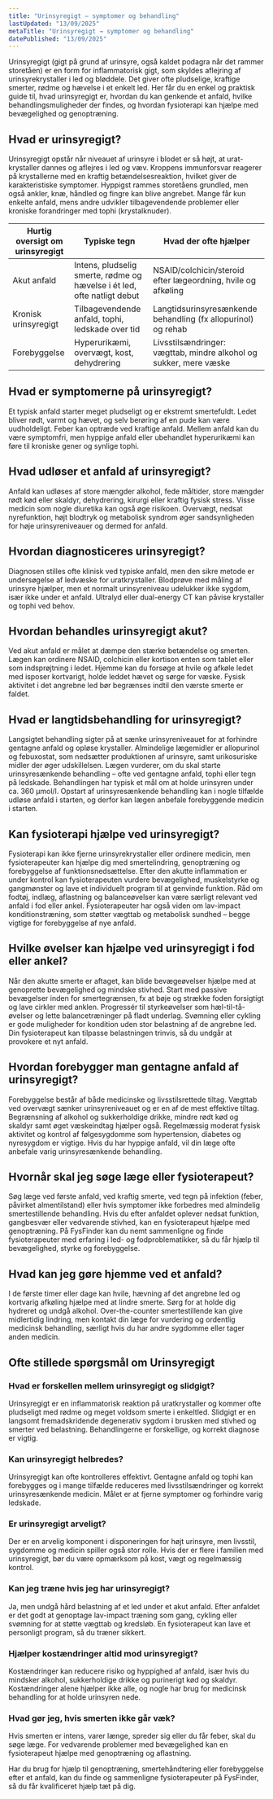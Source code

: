 ```yaml
---
title: "Urinsyregigt – symptomer og behandling"
lastUpdated: "13/09/2025"
metaTitle: "Urinsyregigt → symptomer og behandling"
datePublished: "13/09/2025"
---
```


Urinsyregigt (gigt på grund af urinsyre, også kaldet podagra når det rammer storetåen) er en form for inflammatorisk gigt, som skyldes aflejring af urinsyrekrystaller i led og bløddele. Det giver ofte pludselige, kraftige smerter, rødme og hævelse i et enkelt led. Her får du en enkel og praktisk guide til, hvad urinsyregigt er, hvordan du kan genkende et anfald, hvilke behandlingsmuligheder der findes, og hvordan fysioterapi kan hjælpe med bevægelighed og genoptræning.

## Hvad er urinsyregigt?

Urinsyregigt opstår når niveauet af urinsyre i blodet er så højt, at urat-krystaller dannes og aflejres i led og væv. Kroppens immunforsvar reagerer på krystallerne med en kraftig betændelsesreaktion, hvilket giver de karakteristiske symptomer. Hyppigst rammes storetåens grundled, men også ankler, knæ, håndled og fingre kan blive angrebet. Mange får kun enkelte anfald, mens andre udvikler tilbagevendende problemer eller kroniske forandringer med tophi (krystalknuder).

| Hurtig oversigt om urinsyregigt | Typiske tegn | Hvad der ofte hjælper |
|---|---|---|
| Akut anfald | Intens, pludselig smerte, rødme og hævelse i ét led, ofte natligt debut | NSAID/colchicin/steroid efter lægeordning, hvile og afkøling |
| Kronisk urinsyregigt | Tilbagevendende anfald, tophi, ledskade over tid | Langtidsurinsyresænkende behandling (fx allopurinol) og rehab |
| Forebyggelse | Hyperurikæmi, overvægt, kost, dehydrering | Livsstilsændringer: vægttab, mindre alkohol og sukker, mere væske |

## Hvad er symptomerne på urinsyregigt?

Et typisk anfald starter meget pludseligt og er ekstremt smertefuldt. Ledet bliver rødt, varmt og hævet, og selv berøring af en pude kan være uudholdeligt. Feber kan optræde ved kraftige anfald. Mellem anfald kan du være symptomfri, men hyppige anfald eller ubehandlet hyperurikæmi kan føre til kroniske gener og synlige tophi.

## Hvad udløser et anfald af urinsyregigt?

Anfald kan udløses af store mængder alkohol, fede måltider, store mængder rødt kød eller skaldyr, dehydrering, kirurgi eller kraftig fysisk stress. Visse medicin som nogle diuretika kan også øge risikoen. Overvægt, nedsat nyrefunktion, højt blodtryk og metabolisk syndrom øger sandsynligheden for høje urinsyreniveauer og dermed for anfald.

## Hvordan diagnosticeres urinsyregigt?

Diagnosen stilles ofte klinisk ved typiske anfald, men den sikre metode er undersøgelse af ledvæske for uratkrystaller. Blodprøve med måling af urinsyre hjælper, men et normalt urinsyreniveau udelukker ikke sygdom, især ikke under et anfald. Ultralyd eller dual-energy CT kan påvise krystaller og tophi ved behov.

## Hvordan behandles urinsyregigt akut?

Ved akut anfald er målet at dæmpe den stærke betændelse og smerten. Lægen kan ordinere NSAID, colchicin eller kortison enten som tablet eller som indsprøjtning i ledet. Hjemme kan du forsøge at hvile og afkøle ledet med isposer kortvarigt, holde leddet hævet og sørge for væske. Fysisk aktivitet i det angrebne led bør begrænses indtil den værste smerte er faldet.

## Hvad er langtidsbehandling for urinsyregigt?

Langsigtet behandling sigter på at sænke urinsyreniveauet for at forhindre gentagne anfald og opløse krystaller. Almindelige lægemidler er allopurinol og febuxostat, som nedsætter produktionen af urinsyre, samt urikosuriske midler der øger udskillelsen. Lægen vurderer, om du skal starte urinsyresænkende behandling – ofte ved gentagne anfald, tophi eller tegn på ledskade. Behandlingen har typisk et mål om at holde urinsyren under ca. 360 µmol/l. Opstart af urinsyresænkende behandling kan i nogle tilfælde udløse anfald i starten, og derfor kan lægen anbefale forebyggende medicin i starten.

## Kan fysioterapi hjælpe ved urinsyregigt?

Fysioterapi kan ikke fjerne urinsyrekrystaller eller ordinere medicin, men fysioterapeuter kan hjælpe dig med smertelindring, genoptræning og forebyggelse af funktionsnedsættelse. Efter den akutte inflammation er under kontrol kan fysioterapeuten vurdere bevægelighed, muskelstyrke og gangmønster og lave et individuelt program til at genvinde funktion. Råd om fodtøj, indlæg, aflastning og balanceøvelser kan være særligt relevant ved anfald i fod eller ankel. Fysioterapeuter har også viden om lav-impact konditionstræning, som støtter vægttab og metabolisk sundhed – begge vigtige for forebyggelse af nye anfald.

## Hvilke øvelser kan hjælpe ved urinsyregigt i fod eller ankel?

Når den akutte smerte er aftaget, kan blide bevægeøvelser hjælpe med at genoprette bevægelighed og mindske stivhed. Start med passive bevægelser inden for smertegrænsen, fx at bøje og strække foden forsigtigt og lave cirkler med anklen. Progressér til styrkeøvelser som hæl-til-tå-øvelser og lette balancetræninger på fladt underlag. Svømning eller cykling er gode muligheder for kondition uden stor belastning af de angrebne led. Din fysioterapeut kan tilpasse belastningen trinvis, så du undgår at provokere et nyt anfald.

## Hvordan forebygger man gentagne anfald af urinsyregigt?

Forebyggelse består af både medicinske og livsstilsrettede tiltag. Vægttab ved overvægt sænker urinsyreniveauet og er en af de mest effektive tiltag. Begrænsning af alkohol og sukkerholdige drikke, mindre rødt kød og skaldyr samt øget væskeindtag hjælper også. Regelmæssig moderat fysisk aktivitet og kontrol af følgesygdomme som hypertension, diabetes og nyresygdom er vigtige. Hvis du har hyppige anfald, vil din læge ofte anbefale varig urinsyresænkende behandling.

## Hvornår skal jeg søge læge eller fysioterapeut?

Søg læge ved første anfald, ved kraftig smerte, ved tegn på infektion (feber, påvirket almentilstand) eller hvis symptomer ikke forbedres med almindelig smertestillende behandling. Hvis du efter anfaldet oplever nedsat funktion, gangbesvær eller vedvarende stivhed, kan en fysioterapeut hjælpe med genoptræning. På FysFinder kan du nemt sammenligne og finde fysioterapeuter med erfaring i led- og fodproblematikker, så du får hjælp til bevægelighed, styrke og forebyggelse.

## Hvad kan jeg gøre hjemme ved et anfald?

I de første timer eller dage kan hvile, hævning af det angrebne led og kortvarig afkøling hjælpe med at lindre smerte. Sørg for at holde dig hydreret og undgå alkohol. Over-the-counter smertestillende kan give midlertidig lindring, men kontakt din læge for vurdering og ordentlig medicinsk behandling, særligt hvis du har andre sygdomme eller tager anden medicin.

## Ofte stillede spørgsmål om Urinsyregigt

### Hvad er forskellen mellem urinsyregigt og slidgigt?
Urinsyregigt er en inflammatorisk reaktion på uratkrystaller og kommer ofte pludseligt med rødme og meget voldsom smerte i enkeltled. Slidgigt er en langsomt fremadskridende degenerativ sygdom i brusken med stivhed og smerter ved belastning. Behandlingerne er forskellige, og korrekt diagnose er vigtig.

### Kan urinsyregigt helbredes?
Urinsyregigt kan ofte kontrolleres effektivt. Gentagne anfald og tophi kan forebygges og i mange tilfælde reduceres med livsstilsændringer og korrekt urinsyresænkende medicin. Målet er at fjerne symptomer og forhindre varig ledskade.

### Er urinsyregigt arveligt?
Der er en arvelig komponent i disponeringen for højt urinsyre, men livsstil, sygdomme og medicin spiller også stor rolle. Hvis der er flere i familien med urinsyregigt, bør du være opmærksom på kost, vægt og regelmæssig kontrol.

### Kan jeg træne hvis jeg har urinsyregigt?
Ja, men undgå hård belastning af et led under et akut anfald. Efter anfaldet er det godt at genoptage lav-impact træning som gang, cykling eller svømning for at støtte vægttab og kredsløb. En fysioterapeut kan lave et personligt program, så du træner sikkert.

### Hjælper kostændringer altid mod urinsyregigt?
Kostændringer kan reducere risiko og hyppighed af anfald, især hvis du mindsker alkohol, sukkerholdige drikke og purinerigt kød og skaldyr. Kostændringer alene hjælper ikke alle, og nogle har brug for medicinsk behandling for at holde urinsyren nede.

### Hvad gør jeg, hvis smerten ikke går væk?
Hvis smerten er intens, varer længe, spreder sig eller du får feber, skal du søge læge. For vedvarende problemer med bevægelighed kan en fysioterapeut hjælpe med genoptræning og aflastning.

Har du brug for hjælp til genoptræning, smertehåndtering eller forebyggelse efter et anfald, kan du finde og sammenligne fysioterapeuter på FysFinder, så du får kvalificeret hjælp tæt på dig.
